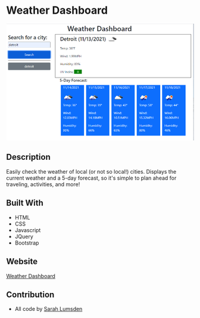 # Weather Dashboard
![Weather Dashboard](/weather-dashboard-screenshot.png)

## Description
Easily check the weather of local (or not so local!) cities. Displays the current weather and a 5-day forecast, so it's simple to plan ahead for traveling, activities, and more!

## Built With
* HTML
* CSS
* Javascript
* JQuery
* Bootstrap

## Website
[Weather Dashboard](https://slumsd01.github.io/weather-dashboard/)

## Contribution
* All code by [Sarah Lumsden](https://github.com/slumsd01)
